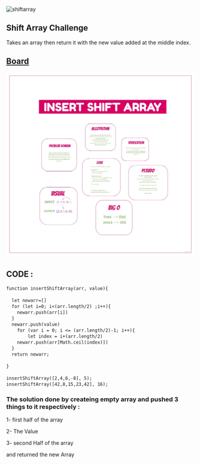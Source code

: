 ![shiftarray](https://user-images.githubusercontent.com/78326110/118579075-08782100-b796-11eb-925d-63d410b102cb.jpg)
## Shift Array Challenge 

Takes an array then return it with the new value added at the middle index.

## [Board](https://miro.com/welcomeonboard/XV5WzC1LBoVeaKcpAqdW74ARdlK5T2f39vecqqVRRmLlVDEF0Pd5iaZcWm2xiRgu)

![](./shiftarray.jpg)

## CODE :

```
function insertShiftArray(arr, value){

  let newarr=[]
  for (let i=0; i<(arr.length/2) ;i++){
    newarr.push(arr[i])
  }
  newarr.push(value)
    for (var i = 0; i <= (arr.length/2)-1; i++){
        let index = i+(arr.length/2)
    newarr.push(arr[Math.ceil(index)])
  }
  return newarr;

}

insertShiftArray([2,4,6,-8], 5);
insertShiftArray([42,8,15,23,42], 16);
```

### The solution done by createing empty array and pushed 3 things to it respectively :

1- first half of the array

2- The Value 

3- second Half of the array

and returned the new Array 
